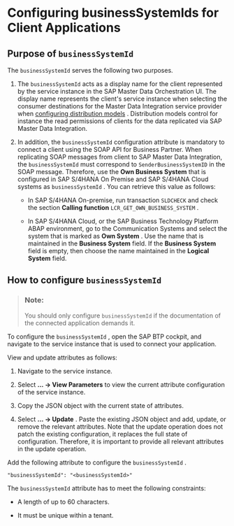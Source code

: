 <!-- loiob99332fc2bd145a58c6200920d9a6e35 -->

# Configuring businessSystemIds for Client Applications



<a name="loiob99332fc2bd145a58c6200920d9a6e35__purpose-of-businesssystemid"/>

## Purpose of `businessSystemId` 

The `businessSystemId` serves the following two purposes.

1.  The `businessSystemId` acts as a display name for the client represented by the service instance in the SAP Master Data Orchestration UI. The display name represents the client's service instance when selecting the consumer destinations for the Master Data Integration service provider when [configuring distribution models](configuring-distribution-models-b033b0a.md) . Distribution models control for instance the read permissions of clients for the data replicated via SAP Master Data Integration.

2.  In addition, the `businessSystemId` configuration attribute is mandatory to connect a client using the SOAP API for Business Partner. When replicating SOAP messages from client to SAP Master Data Integration, the `businessSystemId` must correspond to `SenderBusinessSystemID` in the SOAP message. Therefore, use the **Own Business System** that is configured in SAP S/4HANA On Premise and SAP S/4HANA Cloud systems as `businessSystemId` . You can retrieve this value as follows:

    -   In SAP S/4HANA On-premise, run transaction `SLDCHECK` and check the section **Calling function** `LCR_GET_OWN_BUSINESS_SYSTEM` .

    -   In SAP S/4HANA Cloud, or the SAP Business Technology Platform ABAP environment, go to the Communication Systems and select the system that is marked as **Own System** . Use the name that is maintained in the **Business System** field. If the **Business System** field is empty, then choose the name maintained in the **Logical System** field.





<a name="loiob99332fc2bd145a58c6200920d9a6e35__how-to-configure-businesssystemid"/>

## How to configure `businessSystemId` 

> ### Note:  
> You should only configure `businessSystemId` if the documentation of the connected application demands it.

To configure the `businessSystemId` , open the SAP BTP cockpit, and navigate to the service instance that is used to connect your application.

View and update attributes as follows:

1.  Navigate to the service instance.

2.  Select **... -\> View Parameters** to view the current attribute configuration of the service instance.

3.  Copy the JSON object with the current state of attributes.

4.  Select **... -\> Update** . Paste the existing JSON object and add, update, or remove the relevant attributes. Note that the update operation does not patch the existing configuration, it replaces the full state of configuration. Therefore, it is important to provide all relevant attributes in the update operation.


Add the following attribute to configure the `businessSystemId` .

```
"businessSystemId": "<businessSystemId>"
```

The `businessSystemId` attribute has to meet the following constraints:

-   A length of up to 60 characters.

-   It must be unique within a tenant.


